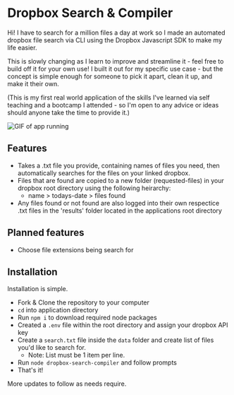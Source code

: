 # Dropbox Search & Compiler
Hi! I have to search for a million files a day at work so I made an automated dropbox file search via CLI using the Dropbox Javascript SDK to make my life easier.

This is slowly changing as I learn to improve and streamline it - feel free to build off it for your own use! I built it out for my specific use case - but the concept is simple enough for someone to pick it apart, clean it up, and make it their own.

(This is my first real world application of the skills I've learned via self teaching and a bootcamp I attended - so I'm open to any advice or ideas should anyone take the time to provide it.)

![GIF of app running](img/app-gif.gif)

## Features

* Takes a .txt file you provide, containing names of files you need, then automatically searches for the files on your linked dropbox.
* Files that are found are copied to a new folder (requested-files) in your dropbox root directory using the following heirarchy: 
  * name > todays-date > files found
* Any files found or not found are also logged into their own respectice .txt files in the 'results' folder located in the applications root directory

## Planned features

* Choose file extensions being search for

## Installation

Installation is simple.
* Fork & Clone the repository to your computer
* `cd` into application directory
* Run `npm i` to download required node packages
* Created a `.env` file within the root directory and assign your dropbox API key
* Create a `search.txt` file inside the `data` folder and create list of files you'd like to search for.
  * Note: List must be 1 item per line. 
* Run `node dropbox-search-compiler` and follow prompts
* That's it!

More updates to follow as needs require.